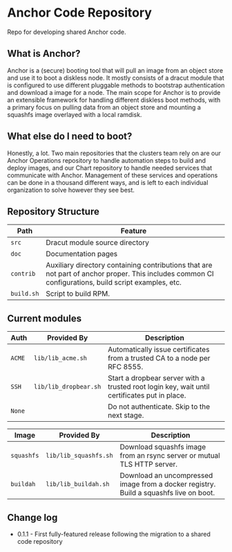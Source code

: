 # Anchor Code Repository

Repo for developing shared Anchor code.

## What is Anchor?

Anchor is a (secure) booting tool that will pull an image from an object store
and use it to boot a diskless node. It mostly consists of a dracut module that
is configured to use different pluggable methods to bootstrap authentication
and download a image for a node. The main scope for Anchor is to provide an
extensible framework for handling different diskless boot methods, with a
primary focus on pulling data from an object store and mounting a squashfs
image overlayed with a local ramdisk.

## What else do I need to boot?

Honestly, a lot. Two main repositories that the clusters team rely on are our
Anchor Operations repository to handle automation steps to build and deploy
images, and our Chart repository to handle needed services that communicate
with Anchor. Management of these services and operations can be done in a
thousand different ways, and is left to each individual organization to solve
however they see best.

## Repository Structure

| Path       | Feature                                                         |
| --- | --- |
| `src`      | Dracut module source directory                                  |
| `doc`      | Documentation pages                                             |
| `contrib`  | Auxiliary directory containing contributions that are not part of anchor proper. This includes common CI configurations, build script examples, etc. |
| `build.sh` | Script to build RPM.                                            |

## Current modules

| Auth | Provided By | Description |
| --- | --- | --- |
| `ACME` | `lib/lib_acme.sh` | Automatically issue certificates from a trusted CA to a node per RFC 8555. |
| `SSH` | `lib/lib_dropbear.sh` | Start a dropbear server with a trusted root login key, wait until certificates put in place. |
| `None` | | Do not authenticate. Skip to the next stage. |

| Image | Provided By | Description |
| --- | --- | --- |
| `squashfs` | `lib/lib_squashfs.sh` | Download squashfs image from an rsync server or mutual TLS HTTP server. |
| `buildah` | `lib/lib_buildah.sh` | Download an uncompressed image from a docker registry. Build a squashfs live on boot. |

## Change log

* 0.1.1 - First fully-featured release following the migration to a shared code
  repository
